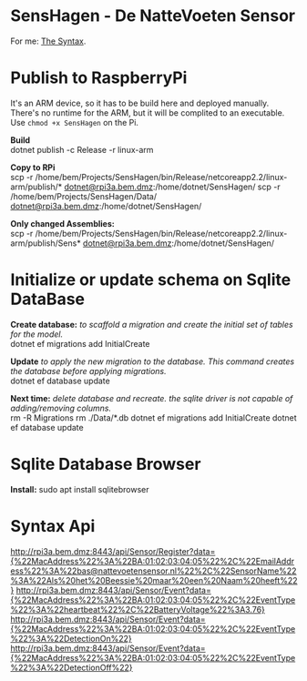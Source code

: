 # SensHagen - De NatteVoeten Sensor
For me: [The Syntax](https://help.github.com/articles/basic-writing-and-formatting-syntax).

# Publish to RaspberryPi 
It's an ARM device, so it has to be build here and deployed manually. <br />
There's no runtime for the ARM, but it will be complited to an executable. Use `chmod +x SensHagen` on the Pi.

**Build** <br />
dotnet publish -c Release -r linux-arm

**Copy to RPi** <br />
scp -r /home/bem/Projects/SensHagen/bin/Release/netcoreapp2.2/linux-arm/publish/* dotnet@rpi3a.bem.dmz:/home/dotnet/SensHagen/
scp -r /home/bem/Projects/SensHagen/Data/ dotnet@rpi3a.bem.dmz:/home/dotnet/SensHagen/

**Only changed Assemblies:** <br />
scp -r /home/bem/Projects/SensHagen/bin/Release/netcoreapp2.2/linux-arm/publish/Sens* dotnet@rpi3a.bem.dmz:/home/dotnet/SensHagen/

# Initialize or update schema on Sqlite DataBase
**Create database:** *to scaffold a migration and create the initial set of tables for the model.* <br /> 
dotnet ef migrations add InitialCreate 

**Update** *to apply the new migration to the database. This command creates the database before applying migrations.* <br /> 
dotnet ef database update 

**Next time:** *delete database and recreate. the sqlite driver is not capable of adding/removing columns.* <br />
rm -R Migrations 
rm ./Data/*.db 
dotnet ef migrations add InitialCreate 
dotnet ef database update 

# Sqlite Database Browser
**Install:** sudo apt install sqlitebrowser

# Syntax Api
http://rpi3a.bem.dmz:8443/api/Sensor/Register?data={%22MacAddress%22%3A%22BA:01:02:03:04:05%22%2C%22EmailAddress%22%3A%22bas@nattevoetensensor.nl%22%2C%22SensorName%22%3A%22Als%20het%20Beessie%20maar%20een%20Naam%20heeft%22}
http://rpi3a.bem.dmz:8443/api/Sensor/Event?data={%22MacAddress%22%3A%22BA:01:02:03:04:05%22%2C%22EventType%22%3A%22heartbeat%22%2C%22BatteryVoltage%22%3A3.76}
http://rpi3a.bem.dmz:8443/api/Sensor/Event?data={%22MacAddress%22%3A%22BA:01:02:03:04:05%22%2C%22EventType%22%3A%22DetectionOn%22}
http://rpi3a.bem.dmz:8443/api/Sensor/Event?data={%22MacAddress%22%3A%22BA:01:02:03:04:05%22%2C%22EventType%22%3A%22DetectionOff%22}

